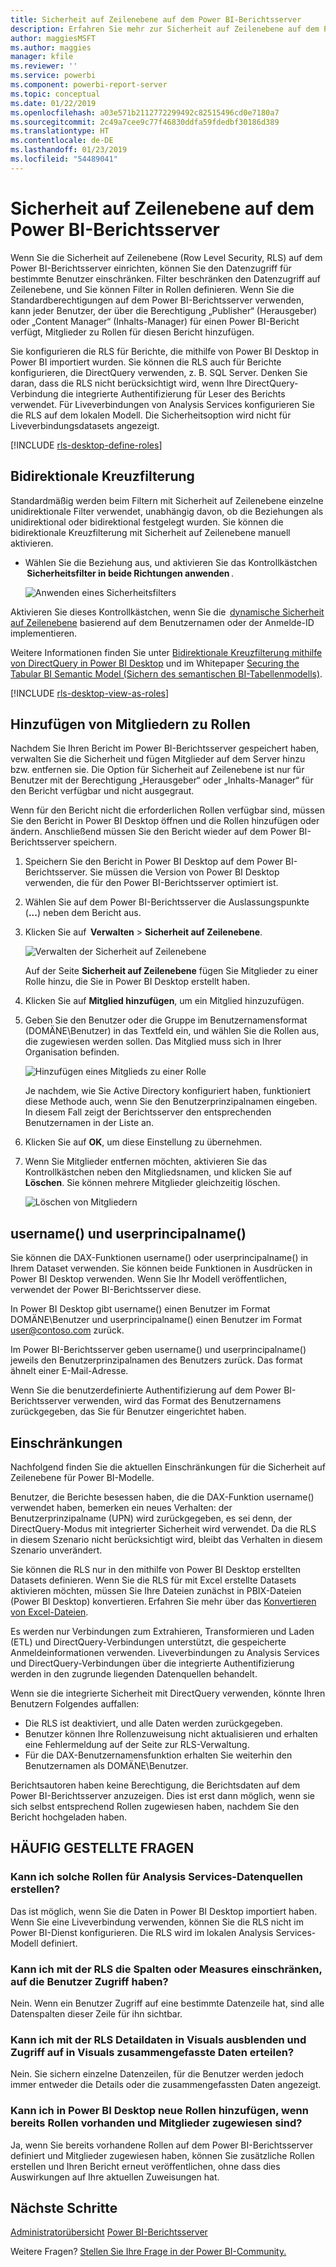 ```yaml
---
title: Sicherheit auf Zeilenebene auf dem Power BI-Berichtsserver
description: Erfahren Sie mehr zur Sicherheit auf Zeilenebene auf dem Power BI-Berichtsserver.
author: maggiesMSFT
ms.author: maggies
manager: kfile
ms.reviewer: ''
ms.service: powerbi
ms.component: powerbi-report-server
ms.topic: conceptual
ms.date: 01/22/2019
ms.openlocfilehash: a03e571b2112772299492c82515496cd0e7180a7
ms.sourcegitcommit: 2c49a7cee9c77f46830ddfa59fdedbf30186d389
ms.translationtype: HT
ms.contentlocale: de-DE
ms.lasthandoff: 01/23/2019
ms.locfileid: "54489041"
---
```

# <a name="row-level-security-rls-in-power-bi-report-server"></a>Sicherheit auf Zeilenebene auf dem Power BI-Berichtsserver

Wenn Sie die Sicherheit auf Zeilenebene (Row Level Security, RLS) auf dem Power BI-Berichtsserver einrichten, können Sie den Datenzugriff für bestimmte Benutzer einschränken. Filter beschränken den Datenzugriff auf Zeilenebene, und Sie können Filter in Rollen definieren.  Wenn Sie die Standardberechtigungen auf dem Power BI-Berichtsserver verwenden, kann jeder Benutzer, der über die Berechtigung „Publisher“ (Herausgeber) oder „Content Manager“ (Inhalts-Manager) für einen Power BI-Bericht verfügt, Mitglieder zu Rollen für diesen Bericht hinzufügen.    

Sie konfigurieren die RLS für Berichte, die mithilfe von Power BI Desktop in Power BI importiert wurden. Sie können die RLS auch für Berichte konfigurieren, die DirectQuery verwenden, z. B. SQL Server.  Denken Sie daran, dass die RLS nicht berücksichtigt wird, wenn Ihre DirectQuery-Verbindung die integrierte Authentifizierung für Leser des Berichts verwendet. Für Liveverbindungen von Analysis Services konfigurieren Sie die RLS auf dem lokalen Modell. Die Sicherheitsoption wird nicht für Liveverbindungsdatasets angezeigt. 

[!INCLUDE [rls-desktop-define-roles](../includes/rls-desktop-define-roles.md)]

## <a name="bidirectional-cross-filtering"></a>Bidirektionale Kreuzfilterung

Standardmäßig werden beim Filtern mit Sicherheit auf Zeilenebene einzelne unidirektionale Filter verwendet, unabhängig davon, ob die Beziehungen als unidirektional oder bidirektional festgelegt wurden. Sie können die bidirektionale Kreuzfilterung mit Sicherheit auf Zeilenebene manuell aktivieren.

- Wählen Sie die Beziehung aus, und aktivieren Sie das Kontrollkästchen  **Sicherheitsfilter in beide Richtungen anwenden** . 

    ![Anwenden eines Sicherheitsfilters](media/row-level-security-report-server/rls-apply-security-filter.png)

Aktivieren Sie dieses Kontrollkästchen, wenn Sie die  [dynamische Sicherheit auf Zeilenebene](https://docs.microsoft.com/sql/analysis-services/supplemental-lesson-implement-dynamic-security-by-using-row-filters) basierend auf dem Benutzernamen oder der Anmelde-ID implementieren. 

Weitere Informationen finden Sie unter [Bidirektionale Kreuzfilterung mithilfe von DirectQuery in Power BI Desktop](../desktop-bidirectional-filtering.md) und im Whitepaper [Securing the Tabular BI Semantic Model (Sichern des semantischen BI-Tabellenmodells)](http://download.microsoft.com/download/D/2/0/D20E1C5F-72EA-4505-9F26-FEF9550EFD44/Securing%20the%20Tabular%20BI%20Semantic%20Model.docx).

[!INCLUDE [rls-desktop-view-as-roles](../includes/rls-desktop-view-as-roles.md)]


## <a name="add-members-to-roles"></a>Hinzufügen von Mitgliedern zu Rollen 

Nachdem Sie Ihren Bericht im Power BI-Berichtsserver gespeichert haben, verwalten Sie die Sicherheit und fügen Mitglieder auf dem Server hinzu bzw. entfernen sie. Die Option für Sicherheit auf Zeilenebene ist nur für Benutzer mit der Berechtigung „Herausgeber“ oder „Inhalts-Manager“ für den Bericht verfügbar und nicht ausgegraut.

 Wenn für den Bericht nicht die erforderlichen Rollen verfügbar sind, müssen Sie den Bericht in Power BI Desktop öffnen und die Rollen hinzufügen oder ändern. Anschließend müssen Sie den Bericht wieder auf dem Power BI-Berichtsserver speichern. 

1. Speichern Sie den Bericht in Power BI Desktop auf dem Power BI-Berichtsserver. Sie müssen die Version von Power BI Desktop verwenden, die für den Power BI-Berichtsserver optimiert ist.
2. Wählen Sie auf dem Power BI-Berichtsserver die Auslassungspunkte (**...**) neben dem Bericht aus. 

3. Klicken Sie auf  **Verwalten** > **Sicherheit auf Zeilenebene**. 

     ![Verwalten der Sicherheit auf Zeilenebene](media/row-level-security-report-server/power-bi-report-server-rls-dialog.png)

    Auf der Seite **Sicherheit auf Zeilenebene** fügen Sie Mitglieder zu einer Rolle hinzu, die Sie in Power BI Desktop erstellt haben.

5. Klicken Sie auf **Mitglied hinzufügen**, um ein Mitglied hinzuzufügen.

1. Geben Sie den Benutzer oder die Gruppe im Benutzernamensformat (DOMÄNE\Benutzer) in das Textfeld ein, und wählen Sie die Rollen aus, die zugewiesen werden sollen. Das Mitglied muss sich in Ihrer Organisation befinden.   

    ![Hinzufügen eines Mitglieds zu einer Rolle](media/row-level-security-report-server/power-bi-report-server-add-members.png)

    Je nachdem, wie Sie Active Directory konfiguriert haben, funktioniert diese Methode auch, wenn Sie den Benutzerprinzipalnamen eingeben. In diesem Fall zeigt der Berichtsserver den entsprechenden Benutzernamen in der Liste an.

1. Klicken Sie auf **OK**, um diese Einstellung zu übernehmen.   

8. Wenn Sie Mitglieder entfernen möchten, aktivieren Sie das Kontrollkästchen neben den Mitgliedsnamen, und klicken Sie auf **Löschen**.  Sie können mehrere Mitglieder gleichzeitig löschen. 

    ![Löschen von Mitgliedern](media/row-level-security-report-server/power-bi-report-server-delete-members.png)


## <a name="username-and-userprincipalname"></a>username() und userprincipalname()

Sie können die DAX-Funktionen username() oder userprincipalname() in Ihrem Dataset verwenden. Sie können beide Funktionen in Ausdrücken in Power BI Desktop verwenden. Wenn Sie Ihr Modell veröffentlichen, verwendet der Power BI-Berichtsserver diese.

In Power BI Desktop gibt username() einen Benutzer im Format DOMÄNE\Benutzer und userprincipalname() einen Benutzer im Format user@contoso.com zurück.

Im Power BI-Berichtsserver geben username() und userprincipalname() jeweils den Benutzerprinzipalnamen des Benutzers zurück. Das format ähnelt einer E-Mail-Adresse.

Wenn Sie die benutzerdefinierte Authentifizierung auf dem Power BI-Berichtsserver verwenden, wird das Format des Benutzernamens zurückgegeben, das Sie für Benutzer eingerichtet haben.  

## <a name="limitations"></a>Einschränkungen 

Nachfolgend finden Sie die aktuellen Einschränkungen für die Sicherheit auf Zeilenebene für Power BI-Modelle. 

Benutzer, die Berichte besessen haben, die die DAX-Funktion username() verwendet haben, bemerken ein neues Verhalten: der Benutzerprinzipalname (UPN) wird zurückgegeben, es sei denn, der DirectQuery-Modus mit integrierter Sicherheit wird verwendet.  Da die RLS in diesem Szenario nicht berücksichtigt wird, bleibt das Verhalten in diesem Szenario unverändert.

Sie können die RLS nur in den mithilfe von Power BI Desktop erstellten Datasets definieren. Wenn Sie die RLS für mit Excel erstellte Datasets aktivieren möchten, müssen Sie Ihre Dateien zunächst in PBIX-Dateien (Power BI Desktop) konvertieren. Erfahren Sie mehr über das [Konvertieren von Excel-Dateien](../desktop-import-excel-workbooks.md).

Es werden nur Verbindungen zum Extrahieren, Transformieren und Laden (ETL) und DirectQuery-Verbindungen unterstützt, die gespeicherte Anmeldeinformationen verwenden. Liveverbindungen zu Analysis Services und DirectQuery-Verbindungen über die integrierte Authentifizierung werden in den zugrunde liegenden Datenquellen behandelt. 

Wenn sie die integrierte Sicherheit mit DirectQuery verwenden, könnte Ihren Benutzern Folgendes auffallen:
- Die RLS ist deaktiviert, und alle Daten werden zurückgegeben.
- Benutzer können Ihre Rollenzuweisung nicht aktualisieren und erhalten eine Fehlermeldung auf der Seite zur RLS-Verwaltung.
- Für die DAX-Benutzernamensfunktion erhalten Sie weiterhin den Benutzernamen als DOMÄNE\Benutzer. 

Berichtsautoren haben keine Berechtigung, die Berichtsdaten auf dem Power BI-Berichtsserver anzuzeigen. Dies ist erst dann möglich, wenn sie sich selbst entsprechend Rollen zugewiesen haben, nachdem Sie den Bericht hochgeladen haben. 

 

## <a name="faq"></a>HÄUFIG GESTELLTE FRAGEN 

### <a name="can-i-create-these-roles-for-analysis-services-data-sources"></a>Kann ich solche Rollen für Analysis Services-Datenquellen erstellen? 

Das ist möglich, wenn Sie die Daten in Power BI Desktop importiert haben. Wenn Sie eine Liveverbindung verwenden, können Sie die RLS nicht im Power BI-Dienst konfigurieren. Die RLS wird im lokalen Analysis Services-Modell definiert. 

### <a name="can-i-use-rls-to-limit-the-columns-or-measures-accessible-by-my-users"></a>Kann ich mit der RLS die Spalten oder Measures einschränken, auf die Benutzer Zugriff haben? 

Nein. Wenn ein Benutzer Zugriff auf eine bestimmte Datenzeile hat, sind alle Datenspalten dieser Zeile für ihn sichtbar. 

### <a name="does-rls-let-me-hide-detailed-data-but-give-access-to-data-summarized-in-visuals"></a>Kann ich mit der RLS Detaildaten in Visuals ausblenden und Zugriff auf in Visuals zusammengefasste Daten erteilen? 

Nein. Sie sichern einzelne Datenzeilen, für die Benutzer werden jedoch immer entweder die Details oder die zusammengefassten Daten angezeigt. 

### <a name="can-i-add-new-roles-in-power-bi-desktop-if-i-already-have-existing-roles-and-members-assigned"></a>Kann ich in Power BI Desktop neue Rollen hinzufügen, wenn bereits Rollen vorhanden und Mitglieder zugewiesen sind? 

Ja, wenn Sie bereits vorhandene Rollen auf dem Power BI-Berichtsserver definiert und Mitglieder zugewiesen haben, können Sie zusätzliche Rollen erstellen und Ihren Bericht erneut veröffentlichen, ohne dass dies Auswirkungen auf Ihre aktuellen Zuweisungen hat. 
 

## <a name="next-steps"></a>Nächste Schritte

[Administratorübersicht](get-started.md) 
[Power BI-Berichtsserver](admin-handbook-overview.md)  

Weitere Fragen? [Stellen Sie Ihre Frage in der Power BI-Community.](https://community.powerbi.com/)